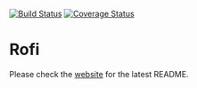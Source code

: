 [![Build Status](https://travis-ci.org/DaveDavenport/rofi.svg)](https://travis-ci.org/DaveDavenport/rofi)
[![Coverage Status](https://coveralls.io/repos/DaveDavenport/rofi/badge.png?branch=master)](https://coveralls.io/r/DaveDavenport/rofi?branch=master)

# Rofi 

Please check the [website](https://davedavenport.github.io/rofi/) for the latest README.
